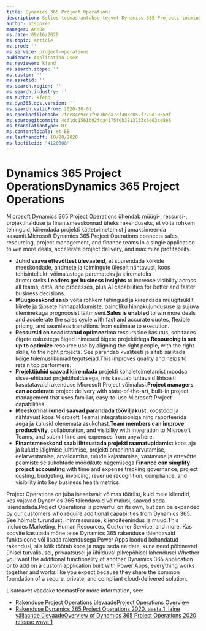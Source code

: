```yaml
---
title: Dynamics 365 Project Operations
description: Selles teemas antakse teavet Dynamics 365 Projecti toimingutes.
author: stsporen
manager: AnnBe
ms.date: 09/16/2020
ms.topic: article
ms.prod: ''
ms.service: project-operations
audience: Application User
ms.reviewer: kfend
ms.search.scope: ''
ms.custom: ''
ms.assetid: ''
ms.search.region: ''
ms.search.industry: ''
ms.author: kfend
ms.dyn365.ops.version: ''
ms.search.validFrom: 2020-10-01
ms.openlocfilehash: 7fce84c9cc1f9c1beda73f403c052f779d10559f
ms.sourcegitcommit: 4cf1dc1561b92fca4175f0b3813133c5e63ce8e6
ms.translationtype: HT
ms.contentlocale: et-EE
ms.lasthandoff: 10/28/2020
ms.locfileid: "4120808"
---
```

# <a name="dynamics-365-project-operations"></a><span data-ttu-id="0fc4b-103">Dynamics 365 Project Operations</span><span class="sxs-lookup"><span data-stu-id="0fc4b-103">Dynamics 365 Project Operations</span></span>

<span data-ttu-id="0fc4b-104">Microsoft Dynamics 365 Project Operations ühendab müügi-, ressursi-, projektihalduse ja finantsmeeskonnad üheks rakenduseks, et võita rohkem tehinguid, kiirendada projekti kättetoimetamist j amaksimeerida kasumit.</span><span class="sxs-lookup"><span data-stu-id="0fc4b-104">Microsoft Dynamics 365 Project Operations connects sales, resourcing, project management, and finance teams in a single application to win more deals, accelerate project delivery, and maximize profitability.</span></span>

-   <span data-ttu-id="0fc4b-105">**Juhid saava ettevõttest ülevaateid**, et suurendada kõikide meeskondade, andmete ja toimingute üleselt nähtavust, koos tehisintellekti võimalustega paremateks ja kiiremateks äriotsusteks.</span><span class="sxs-lookup"><span data-stu-id="0fc4b-105">**Leaders get business insights** to increase visibility across all teams, data, and processes, plus AI capabilities for better and faster business decisions.</span></span>
-   <span data-ttu-id="0fc4b-106">**Müügiosakond saab** võita rohkem tehinguid ja kiirendada müügitsüklit kiirete ja täpsete hinnapakkumiste, paindliku hinnakujundususe ja sujuva üleminekuga prognoosist täitmiseni.</span><span class="sxs-lookup"><span data-stu-id="0fc4b-106">**Sales is enabled** to win more deals and accelerate the sales cycle with fast and accurate quotes, flexible pricing, and seamless transitions from estimate to execution.</span></span>
-   <span data-ttu-id="0fc4b-107">**Ressursid on seadistatud optimeerima** ressursside kasutus, sobitades õigete oskustega õiged inimesed õigete projektidega.</span><span class="sxs-lookup"><span data-stu-id="0fc4b-107">**Resourcing is set up to optimize** resource use by aligning the right people, with the right skills, to the right projects.</span></span> <span data-ttu-id="0fc4b-108">See parandab kvaliteeti ja aitab säilitada kõige tulemuslikumad tegutsejad.</span><span class="sxs-lookup"><span data-stu-id="0fc4b-108">This improves quality and helps to retain top performers.</span></span>
-   <span data-ttu-id="0fc4b-109">**Projektijuhid saavad kiirendada** projekti kohaletoimetamist moodsa sisse-ehitatud projektihaldusega, mis kasutab tuttavaid lihtsasti kasutatavaid rakenduse Microsoft Project võimalusi.</span><span class="sxs-lookup"><span data-stu-id="0fc4b-109">**Project managers can accelerate** project delivery with state-of-the-art, built-in project management that uses familiar, easy-to-use Microsoft Project capabilities.</span></span>
-   <span data-ttu-id="0fc4b-110">**Meeskonnaliikmed saavad parandada tööviljakust**, koostööd ja nähtavust koos Microsoft Teamsi integratsiooniga ning raporteerida aega ja kulusid olenemata asukohast.</span><span class="sxs-lookup"><span data-stu-id="0fc4b-110">**Team members can improve productivity**, collaboration, and visibility with integration to Microsoft Teams, and submit time and expenses from anywhere.</span></span>
-   <span data-ttu-id="0fc4b-111">**Finantsmeeskond saab lihtsustada projekti raamatupidamist** koos aja ja kulude jälgimise juhtimise, projekti omahinna arvutamise, eelarvestamise, arveldamise, tulude kajastamise, vastavuse ja ettevõtte peamiste seisukohtade mõõdikute nägemisega.</span><span class="sxs-lookup"><span data-stu-id="0fc4b-111">**Finance can simplify project accounting** with time and expense tracking governance, project costing, budgeting, invoicing, revenue recognition, compliance, and visibility into key business health metrics.</span></span>

<span data-ttu-id="0fc4b-112">Project Operations on juba iseseisvalt võimas tööriist, kuid meie kliendid, kes vajavad Dynamics 365 täiendavaid võimalusi, saavad seda laiendadada.</span><span class="sxs-lookup"><span data-stu-id="0fc4b-112">Project Operations is powerful on its own, but can be expanded by our customers who require additional capabilities from Dynamics 365.</span></span> <span data-ttu-id="0fc4b-113">See hõlmab turundust, inimressursse, klienditeenindus ja muud.</span><span class="sxs-lookup"><span data-stu-id="0fc4b-113">This includes Marketing, Human Resources, Customer Service, and more.</span></span> <span data-ttu-id="0fc4b-114">Kas soovite kasutada mõne teise Dynamics 365 rakenduse täiendavaid funktsioone või lisada rakendusega Power Apps loodud kohandatud rakendusi, siis kõik töötab koos ja nagu seda eeldate, kuna need põhinevad ühisel turvalisusel, privaatsusel ja ühilduval pilvepõhisel lahendusel.</span><span class="sxs-lookup"><span data-stu-id="0fc4b-114">Whether you want the additional functionality of another Dynamics 365 application or to add on a custom application built with Power Apps, everything works together and works like you expect because they share the common foundation of a secure, private, and compliant cloud-delivered solution.</span></span>

<span data-ttu-id="0fc4b-115">Lisateavet vaadake teemast</span><span class="sxs-lookup"><span data-stu-id="0fc4b-115">For more information, see:</span></span>

- [<span data-ttu-id="0fc4b-116">Rakenduse Project Operations ülevaade</span><span class="sxs-lookup"><span data-stu-id="0fc4b-116">Project Operations Overview</span></span>](https://dynamics.microsoft.com/en-us/project-operations/overview/)
- [<span data-ttu-id="0fc4b-117">Rakenduse Dynamics 365 Project Operations 2020. aasta 1. laine väljaande ülevaade</span><span class="sxs-lookup"><span data-stu-id="0fc4b-117">Overview of Dynamics 365 Project Operations 2020 release wave 1</span></span>](https://docs.microsoft.com/dynamics365-release-plan/2020wave1/dynamics365-project-operations/)

